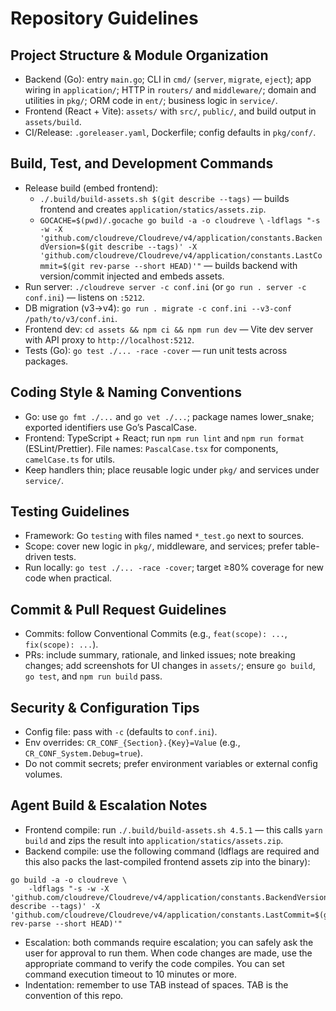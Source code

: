 # Repository Guidelines

## Project Structure & Module Organization
- Backend (Go): entry `main.go`; CLI in `cmd/` (`server`, `migrate`, `eject`); app wiring in `application/`; HTTP in `routers/` and `middleware/`; domain and utilities in `pkg/`; ORM code in `ent/`; business logic in `service/`.
- Frontend (React + Vite): `assets/` with `src/`, `public/`, and build output in `assets/build`.
- CI/Release: `.goreleaser.yaml`, Dockerfile; config defaults in `pkg/conf/`.

## Build, Test, and Development Commands
- Release build (embed frontend):
  - `./.build/build-assets.sh $(git describe --tags)` — builds frontend and creates `application/statics/assets.zip`.
  - `GOCACHE=$(pwd)/.gocache go build -a -o cloudreve \`
    `-ldflags "-s -w -X 'github.com/cloudreve/Cloudreve/v4/application/constants.BackendVersion=$(git describe --tags)' -X 'github.com/cloudreve/Cloudreve/v4/application/constants.LastCommit=$(git rev-parse --short HEAD)'"` — builds backend with version/commit injected and embeds assets.
- Run server: `./cloudreve server -c conf.ini` (or `go run . server -c conf.ini`) — listens on `:5212`.
- DB migration (v3→v4): `go run . migrate -c conf.ini --v3-conf /path/to/v3/conf.ini`.
- Frontend dev: `cd assets && npm ci && npm run dev` — Vite dev server with API proxy to `http://localhost:5212`.
- Tests (Go): `go test ./... -race -cover` — run unit tests across packages.

## Coding Style & Naming Conventions
- Go: use `go fmt ./...` and `go vet ./...`; package names lower_snake; exported identifiers use Go’s PascalCase.
- Frontend: TypeScript + React; run `npm run lint` and `npm run format` (ESLint/Prettier). File names: `PascalCase.tsx` for components, `camelCase.ts` for utils.
- Keep handlers thin; place reusable logic under `pkg/` and services under `service/`.

## Testing Guidelines
- Framework: Go `testing` with files named `*_test.go` next to sources.
- Scope: cover new logic in `pkg/`, middleware, and services; prefer table-driven tests.
- Run locally: `go test ./... -race -cover`; target ≥80% coverage for new code when practical.

## Commit & Pull Request Guidelines
- Commits: follow Conventional Commits (e.g., `feat(scope): ...`, `fix(scope): ...`).
- PRs: include summary, rationale, and linked issues; note breaking changes; add screenshots for UI changes in `assets/`; ensure `go build`, `go test`, and `npm run build` pass.

## Security & Configuration Tips
- Config file: pass with `-c` (defaults to `conf.ini`).
- Env overrides: `CR_CONF_{Section}.{Key}=Value` (e.g., `CR_CONF_System.Debug=true`).
- Do not commit secrets; prefer environment variables or external config volumes.

## Agent Build & Escalation Notes
-	Frontend compile: run `./.build/build-assets.sh 4.5.1` — this calls `yarn build` and zips the result into `application/statics/assets.zip`.
-	Backend compile: use the following command (ldflags are required and this also packs the last-compiled frontend assets zip into the binary):

```
go build -a -o cloudreve \
	-ldflags "-s -w -X 'github.com/cloudreve/Cloudreve/v4/application/constants.BackendVersion=$(git describe --tags)' -X 'github.com/cloudreve/Cloudreve/v4/application/constants.LastCommit=$(git rev-parse --short HEAD)'"
```

-	Escalation: both commands require escalation; you can safely ask the user for approval to run them. When code changes are made, use the appropriate command to verify the code compiles. You can set command execution timeout to 10 minutes or more.
-	Indentation: remember to use TAB instead of spaces. TAB is the convention of this repo.
